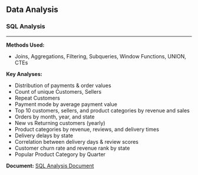 ## Data Analysis

### SQL Analysis
--------------------------------------------------------------------------------------------------------------------
**Methods Used:**
* Joins, Aggregations, Filtering, Subqueries, Window Functions, UNION, CTEs

**Key Analyses:**
* Distribution of payments & order values
* Count of unique Customers, Sellers
* Repeat Customers
* Payment mode by average payment value
* Top 10 customers, sellers, and product categories by revenue and sales
* Orders by month, year, and state
* New vs Returning customers (yearly)
* Product categories by revenue, reviews, and delivery times
* Delivery delays by state
* Correlation between delivery days & review scores
* Customer churn rate and revenue rank by state
* Popular Product Category by Quarter

**Document:**
[SQL Analysis Document](Other_Files/Olist_SQL_Analysis.pdf)
